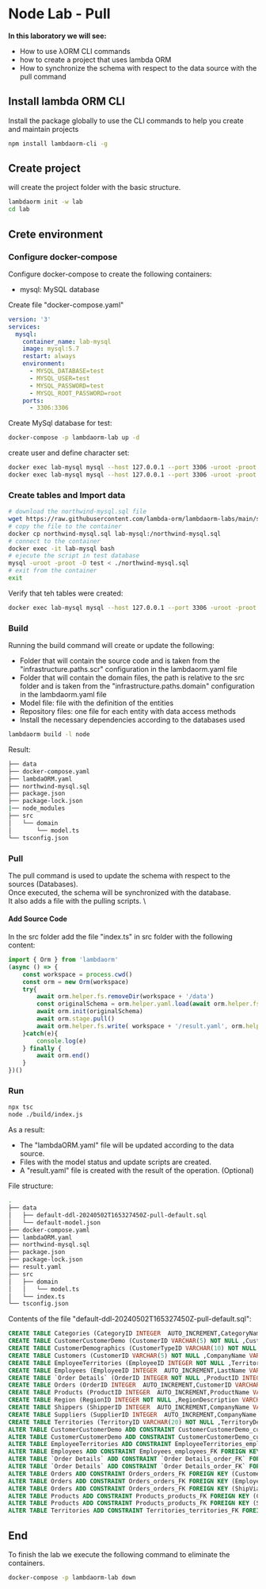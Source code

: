 # Node Lab - Pull

**In this laboratory we will see:**

- How to use λORM CLI commands
- how to create a project that uses lambda ORM
- How to synchronize the schema with respect to the data source with the pull command

## Install lambda ORM CLI

Install the package globally to use the CLI commands to help you create and maintain projects

```sh
npm install lambdaorm-cli -g
```

## Create project

will create the project folder with the basic structure.

```sh
lambdaorm init -w lab
cd lab
```

## Crete environment

### Configure docker-compose

Configure docker-compose to create the following containers:

- mysql: MySQL database

Create file "docker-compose.yaml"

```yaml
version: '3'
services:
  mysql:
    container_name: lab-mysql
    image: mysql:5.7
    restart: always
    environment:
      - MYSQL_DATABASE=test
      - MYSQL_USER=test
      - MYSQL_PASSWORD=test
      - MYSQL_ROOT_PASSWORD=root
    ports:
      - 3306:3306
```

Create MySql database for test:

```sh
docker-compose -p lambdaorm-lab up -d
```

create user and define character set:

```sh
docker exec lab-mysql mysql --host 127.0.0.1 --port 3306 -uroot -proot -e "ALTER DATABASE test CHARACTER SET utf8 COLLATE utf8_general_ci;"
docker exec lab-mysql mysql --host 127.0.0.1 --port 3306 -uroot -proot -e "GRANT ALL ON *.* TO 'test'@'%' with grant option; FLUSH PRIVILEGES;"
```

### Create tables and Import data

```sh
# download the northwind-mysql.sql file
wget https://raw.githubusercontent.com/lambda-orm/lambdaorm-labs/main/source/northwind/northwind-mysql.sql
# copy the file to the container
docker cp northwind-mysql.sql lab-mysql:/northwind-mysql.sql
# connect to the container
docker exec -it lab-mysql bash
# ejecute the script in test database
mysql -uroot -proot -D test < ./northwind-mysql.sql
# exit from the container
exit
```

Verify that teh tables were created:

```sh
docker exec lab-mysql mysql --host 127.0.0.1 --port 3306 -uroot -proot -e "use test;show tables;"
```

### Build

Running the build command will create or update the following:

- Folder that will contain the source code and is taken from the "infrastructure.paths.scr" configuration in the lambdaorm.yaml file
- Folder that will contain the domain files, the path is relative to the src folder and is taken from the "infrastructure.paths.domain" configuration in the lambdaorm.yaml file
- Model file: file with the definition of the entities
- Repository files: one file for each entity with data access methods
- Install the necessary dependencies according to the databases used

```sh
lambdaorm build -l node
```

Result:

```sh
├── data
├── docker-compose.yaml
├── lambdaORM.yaml
├── northwind-mysql.sql
├── package.json
├── package-lock.json
|── node_modules
├── src
│   └── domain
│       └── model.ts
└── tsconfig.json
```

### Pull

The pull command is used to update the schema with respect to the sources (Databases). \
Once executed, the schema will be synchronized with the database. \
It also adds a file with the pulling scripts. \

#### Add Source Code

In the src folder add the file "index.ts" in src folder with the following content:

```Typescript
import { Orm } from 'lambdaorm'
(async () => {
	const workspace = process.cwd()
	const orm = new Orm(workspace)
	try{		
		await orm.helper.fs.removeDir(workspace + '/data')
		const originalSchema = orm.helper.yaml.load(await orm.helper.fs.read(workspace + '/lambdaOrm.yaml'))
		await orm.init(originalSchema)	
		await orm.stage.pull()
		await orm.helper.fs.write( workspace + '/result.yaml', orm.helper.yaml.dump(orm.state.originalSchema))
	}catch(e){
		console.log(e)
	} finally {
		await orm.end()
	}	
})()
```

### Run

```sh
npx tsc
node ./build/index.js
```

As a result:

- The "lambdaORM.yaml" file will be updated according to the data source.
- Files with the model status and update scripts are created.
- A "result.yaml" file is created with the result of the operation. (Optional)

File structure:

```sh
.
├── data
│   ├── default-ddl-20240502T165327450Z-pull-default.sql
│   └── default-model.json
├── docker-compose.yaml
├── lambdaORM.yaml
├── northwind-mysql.sql
├── package.json
├── package-lock.json
├── result.yaml
├── src
│   ├── domain
│   │   └── model.ts
│   └── index.ts
└── tsconfig.json
```

Contents of the file "default-ddl-20240502T165327450Z-pull-default.sql":

```sql
CREATE TABLE Categories (CategoryID INTEGER  AUTO_INCREMENT,CategoryName VARCHAR(15) NOT NULL ,Description TEXT  ,Picture LONGBLOB  ,CONSTRAINT Categories_PK PRIMARY KEY (CategoryID));
CREATE TABLE CustomerCustomerDemo (CustomerID VARCHAR(5) NOT NULL ,CustomerTypeID VARCHAR(10) NOT NULL ,CONSTRAINT CustomerCustomerDemo_PK PRIMARY KEY (CustomerID,CustomerTypeID));
CREATE TABLE CustomerDemographics (CustomerTypeID VARCHAR(10) NOT NULL ,CustomerDesc TEXT  ,CONSTRAINT CustomerDemographics_PK PRIMARY KEY (CustomerTypeID));
CREATE TABLE Customers (CustomerID VARCHAR(5) NOT NULL ,CompanyName VARCHAR(40) NOT NULL ,ContactName VARCHAR(30)  ,ContactTitle VARCHAR(30)  ,Address VARCHAR(60)  ,City VARCHAR(15)  ,Region VARCHAR(15)  ,PostalCode VARCHAR(10)  ,Country VARCHAR(15)  ,Phone VARCHAR(24)  ,Fax VARCHAR(24)  ,CONSTRAINT Customers_PK PRIMARY KEY (CustomerID));
CREATE TABLE EmployeeTerritories (EmployeeID INTEGER NOT NULL ,TerritoryID VARCHAR(20) NOT NULL ,CONSTRAINT EmployeeTerritories_PK PRIMARY KEY (EmployeeID,TerritoryID));
CREATE TABLE Employees (EmployeeID INTEGER  AUTO_INCREMENT,LastName VARCHAR(20) NOT NULL ,FirstName VARCHAR(10) NOT NULL ,Title VARCHAR(30)  ,TitleOfCourtesy VARCHAR(25)  ,BirthDate DATETIME  ,HireDate DATETIME  ,Address VARCHAR(60)  ,City VARCHAR(15)  ,Region VARCHAR(15)  ,PostalCode VARCHAR(10)  ,Country VARCHAR(15)  ,HomePhone VARCHAR(24)  ,Extension VARCHAR(4)  ,Photo LONGBLOB  ,Notes TEXT NOT NULL ,ReportsTo INTEGER  ,PhotoPath VARCHAR(255)  ,Salary DECIMAL(10,4)  ,CONSTRAINT Employees_PK PRIMARY KEY (EmployeeID));
CREATE TABLE `Order Details` (OrderID INTEGER NOT NULL ,ProductID INTEGER NOT NULL ,UnitPrice DECIMAL(10,4) NOT NULL ,Quantity INTEGER NOT NULL ,Discount DECIMAL(10,4) NOT NULL ,CONSTRAINT `Order Details_PK` PRIMARY KEY (OrderID,ProductID));
CREATE TABLE Orders (OrderID INTEGER  AUTO_INCREMENT,CustomerID VARCHAR(5) NOT NULL ,EmployeeID INTEGER NOT NULL ,OrderDate DATETIME  ,RequiredDate DATETIME  ,ShippedDate DATETIME  ,ShipVia INTEGER  ,Freight DECIMAL(10,4)  ,ShipName VARCHAR(40)  ,ShipAddress VARCHAR(60)  ,ShipCity VARCHAR(15)  ,ShipRegion VARCHAR(15)  ,ShipPostalCode VARCHAR(10)  ,ShipCountry VARCHAR(15)  ,CONSTRAINT Orders_PK PRIMARY KEY (CustomerID,EmployeeID,OrderID));
CREATE TABLE Products (ProductID INTEGER  AUTO_INCREMENT,ProductName VARCHAR(40) NOT NULL ,SupplierID INTEGER NOT NULL ,CategoryID INTEGER NOT NULL ,QuantityPerUnit VARCHAR(20)  ,UnitPrice DECIMAL(10,4)  ,UnitsInStock INTEGER  ,UnitsOnOrder INTEGER  ,ReorderLevel INTEGER  ,Discontinued INTEGER NOT NULL ,CONSTRAINT Products_PK PRIMARY KEY (CategoryID,ProductID,SupplierID));
CREATE TABLE Region (RegionID INTEGER NOT NULL ,RegionDescription VARCHAR(50) NOT NULL ,CONSTRAINT Region_PK PRIMARY KEY (RegionID));
CREATE TABLE Shippers (ShipperID INTEGER  AUTO_INCREMENT,CompanyName VARCHAR(40) NOT NULL ,Phone VARCHAR(24)  ,CONSTRAINT Shippers_PK PRIMARY KEY (ShipperID));
CREATE TABLE Suppliers (SupplierID INTEGER  AUTO_INCREMENT,CompanyName VARCHAR(40) NOT NULL ,ContactName VARCHAR(30)  ,ContactTitle VARCHAR(30)  ,Address VARCHAR(60)  ,City VARCHAR(15)  ,Region VARCHAR(15)  ,PostalCode VARCHAR(10)  ,Country VARCHAR(15)  ,Phone VARCHAR(24)  ,Fax VARCHAR(24)  ,HomePage TEXT  ,CONSTRAINT Suppliers_PK PRIMARY KEY (SupplierID));
CREATE TABLE Territories (TerritoryID VARCHAR(20) NOT NULL ,TerritoryDescription VARCHAR(50) NOT NULL ,RegionID INTEGER NOT NULL ,CONSTRAINT Territories_PK PRIMARY KEY (TerritoryID,RegionID));
ALTER TABLE CustomerCustomerDemo ADD CONSTRAINT CustomerCustomerDemo_customerCustomerDemo_FK FOREIGN KEY (CustomerTypeID) REFERENCES CustomerDemographics (CustomerTypeID);
ALTER TABLE CustomerCustomerDemo ADD CONSTRAINT CustomerCustomerDemo_customerCustomerDemo_FK FOREIGN KEY (CustomerID) REFERENCES Customers (CustomerID);
ALTER TABLE EmployeeTerritories ADD CONSTRAINT EmployeeTerritories_employeeTerritories_FK FOREIGN KEY (EmployeeID) REFERENCES Employees (EmployeeID);
ALTER TABLE Employees ADD CONSTRAINT Employees_employees_FK FOREIGN KEY (ReportsTo) REFERENCES Employees (EmployeeID);
ALTER TABLE `Order Details` ADD CONSTRAINT `Order Details_order_FK` FOREIGN KEY (OrderID) REFERENCES Orders (OrderID);
ALTER TABLE `Order Details` ADD CONSTRAINT `Order Details_order_FK` FOREIGN KEY (ProductID) REFERENCES Products (ProductID);
ALTER TABLE Orders ADD CONSTRAINT Orders_orders_FK FOREIGN KEY (CustomerID) REFERENCES Customers (CustomerID);
ALTER TABLE Orders ADD CONSTRAINT Orders_orders_FK FOREIGN KEY (EmployeeID) REFERENCES Employees (EmployeeID);
ALTER TABLE Orders ADD CONSTRAINT Orders_orders_FK FOREIGN KEY (ShipVia) REFERENCES Shippers (ShipperID);
ALTER TABLE Products ADD CONSTRAINT Products_products_FK FOREIGN KEY (CategoryID) REFERENCES Categories (CategoryID);
ALTER TABLE Products ADD CONSTRAINT Products_products_FK FOREIGN KEY (SupplierID) REFERENCES Suppliers (SupplierID);
ALTER TABLE Territories ADD CONSTRAINT Territories_territories_FK FOREIGN KEY (RegionID) REFERENCES Region (RegionID);
```

## End

To finish the lab we execute the following command to eliminate the containers.

```sh
docker-compose -p lambdaorm-lab down
```

